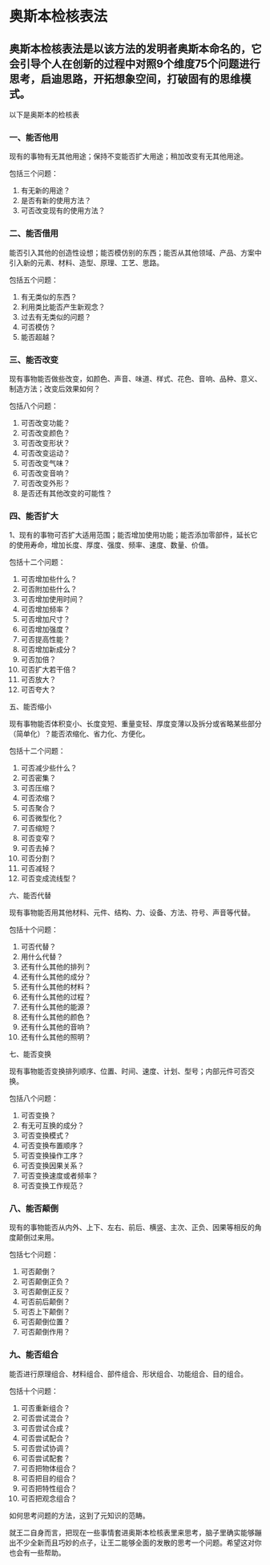 # 奥斯本检核表法

## 奥斯本检核表法是以该方法的发明者奥斯本命名的，它会引导个人在创新的过程中对照9个维度75个问题进行思考，启迪思路，开拓想象空间，打破固有的思维模式。

以下是奥斯本的检核表

### 一、能否他用

现有的事物有无其他用途；保持不变能否扩大用途；稍加改变有无其他用途。

包括三个问题：

1. 有无新的用途？
1. 是否有新的使用方法？
1. 可否改变现有的使用方法？

### 二、能否借用

能否引入其他的创造性设想；能否模仿别的东西；能否从其他领域、产品、方案中引入新的元素、材料、造型、原理、工艺、思路。

包括五个问题：

1. 有无类似的东西？
1. 利用类比能否产生新观念？
1. 过去有无类似的问题？
1. 可否模仿？
1. 能否超越？

### 三、能否改变

现有事物能否做些改变，如颜色、声音、味道、样式、花色、音响、品种、意义、制造方法；改变后效果如何？

包括八个问题：

1. 可否改变功能？
1. 可否改变颜色？
1. 可否改变形状？
1. 可否改变运动？
1. 可否改变气味？
1. 可否改变音响？
1. 可否改变外形？
1. 是否还有其他改变的可能性？

### 四、能否扩大

1、现有的事物可否扩大适用范围；能否增加使用功能；能否添加零部件，延长它的使用寿命，增加长度、厚度、强度、频率、速度、数量、价值。

包括十二个问题：

1. 可否增加些什么？
1. 可否附加些什么？
1. 可否增加使用时间？
1. 可否增加频率？
1. 可否增加尺寸？
1. 可否增加强度？
1. 可否提高性能？
1. 可否增加新成分？
1. 可否加倍？
1. 可否扩大若干倍？
1. 可否放大？
1. 可否夸大？

五、能否缩小

现有事物能否体积变小、长度变短、重量变轻、厚度变薄以及拆分或省略某些部分（简单化）？能否浓缩化、省力化、方便化。

包括十二个问题：

1. 可否减少些什么？
1. 可否密集？
1. 可否压缩？
1. 可否浓缩？
1. 可否聚合？
1. 可否微型化？
1. 可否缩短？
1. 可否变窄？
1. 可否去掉？
1. 可否分割？
1. 可否减轻？
1. 可否变成流线型？

六、能否代替

现有事物能否用其他材料、元件、结构、力、设备、方法、符号、声音等代替。

包括十个问题：

1. 可否代替？
1. 用什么代替？
1. 还有什么其他的排列？
1. 还有什么其他的成分？
1. 还有什么其他的材料？
1. 还有什么其他的过程？
1. 还有什么其他的能源？
1. 还有什么其他的颜色？
1. 还有什么其他的音响？
1. 还有什么其他的照明？

七、能否变换

现有事物能否变换排列顺序、位置、时间、速度、计划、型号；内部元件可否交换。

包括八个问题：

1. 可否变换？
1. 有无可互换的成分？
1. 可否变换模式？
1. 可否变换布置顺序？
1. 可否变换操作工序？
1. 可否变换因果关系？
1. 可否变换速度或者频率？
1. 可否变换工作规范？

### 八、能否颠倒

现有的事物能否从内外、上下、左右、前后、横竖、主次、正负、因果等相反的角度颠倒过来用。

包括七个问题：

1. 可否颠倒？
1. 可否颠倒正负？
1. 可否颠倒正反？
1. 可否前后颠倒？
1. 可否上下颠倒？
1. 可否颠倒位置？
1. 可否颠倒作用？

### 九、能否组合

能否进行原理组合、材料组合、部件组合、形状组合、功能组合、目的组合。

包括十个问题：

1. 可否重新组合？
1. 可否尝试混合？
1. 可否尝试合成？
1. 可否尝试配合？
1. 可否尝试协调？
1. 可否尝试配套？
1. 可否把物体组合？
1. 可否把目的组合？
1. 可否把特性组合？
1. 可否把观念组合？

如何思考问题的方法，这到了元知识的范畴。

就王二自身而言，把现在一些事情套进奥斯本检核表里来思考，脑子里确实能够蹦出不少全新而且巧妙的点子，让王二能够全面的发散的思考一个问题。希望这对你也会有一些帮助。

